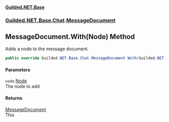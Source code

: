 
#### [Guilded.NET.Base](index 'index')
### [Guilded.NET.Base.Chat](index#Guilded_NET_Base_Chat 'Guilded.NET.Base.Chat').[MessageDocument](MessageDocument 'Guilded.NET.Base.Chat.MessageDocument')
## MessageDocument.With(Node) Method
Adds a node to the message document.  
```csharp
public override Guilded.NET.Base.Chat.MessageDocument With(Guilded.NET.Base.Chat.Node node);
```

#### Parameters
<a name='Guilded_NET_Base_Chat_MessageDocument_With(Guilded_NET_Base_Chat_Node)_node'></a>
`node` [Node](Node 'Guilded.NET.Base.Chat.Node')  
The node to add
  

#### Returns
[MessageDocument](MessageDocument 'Guilded.NET.Base.Chat.MessageDocument')  
This
